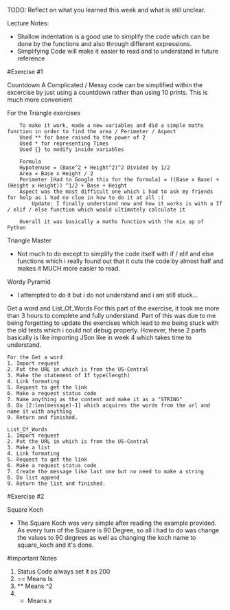 TODO: Reflect on what you learned this week and what is still unclear.

Lecture Notes:
- Shallow indentation is a good use to simplify the code which can be done by the functions and also through different expressions.
- Simplifying Code will make it easier to read and to understand in future reference

#Exercise #1

Countdown
A Complicated / Messy code can be simplified within the excercise by just using a countdown rather than using 10 prints. This is much more convenient

For the Triangle exercises
                            
        To make it work, made a new variables and did a simple maths function in order to find the area / Perimeter / Aspect 
        Used ** for base raised to the power of 2
        Used * for representing Times
        Used {} to modify inside variables
        
        Formula
        Hypotenuse = (Base^2 + Height^2)^2 Divided by 1/2
        Area = Base x Height / 2
        Perimeter [Had to Google this for the formula] = ((Base x Base) + (Height x Height)) ^1/2 + Base + Height
        Aspect was the most difficult one which i had to ask my friends for help as i had no clue in how to do it at all :(
            Update: I finally understand now and how it works is with a If / elif / else function which would ultimately calculate it

        Overall it was basically a maths function with the mix up of Python



Triangle Master 
 - Not much to do except to simplify the code itself with if / elif and else functions which i really found out that it cuts the code by almost half and makes it MUCH more easier to read.

Wordy Pyramid
 - I attempted to do it but i do not understand and i am still stuck...

Get a word and List_Of_Words
    For this part of the exercise, it took me more than 3 hours to complete and fully understand. Part of this was due to me being forgetting to update the exercises which lead to me being stuck with the old tests which i could not debug properly. However, these 2 parts basically is like importing JSon like in week 4 which takes time to understand. 

    For the Get a word
    1. Import request
    2. Put the URL in which is from the US-Central
    3. Make the statement of If type(length)
    4. Link formating
    5. Request to get the link
    6. Make a request status code 
    7. Name anything as the content and make it as a "STRING" 
    8. Do [2:len(message)-1] which acquires the words from the url and name it with anything
    9. Return and finished.

    List_Of_Words
    1. Import request
    2. Put the URL in which is from the US-Central
    3. Make a list
    4. Link formating
    5. Request to get the link
    6. Make a request status code 
    7. Create the message like last one but no need to make a string
    8. Do list append
    9. Return the list and finished.

#Exercise #2

Square Koch
 - The Square Koch was very simple after reading the example provided. As every turn of the Square is 90 Degree, so all i had to do was change the values to 90 degrees as well as changing the koch name to square_koch and it's done.



#Important Notes
 1. Status Code always set it as 200 
 2. == Means Is
 3. ** Means ^2
 4. * Means x

